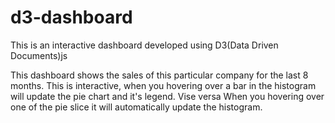 # d3-dashboard
This is an interactive dashboard developed using D3(Data Driven Documents)js

This dashboard shows the sales of this particular company for the last 8 months. This is interactive, when you hovering over a bar in the histogram will update the pie chart and it's legend.
Vise versa When you hovering over one of the pie slice it will automatically update the histogram. 
